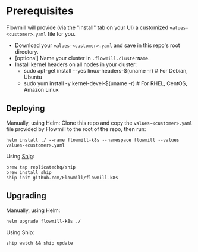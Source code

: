 
# Prerequisites

Flowmill will provide (via the "install" tab on your UI) a customized `values-<customer>.yaml` file for you.

* Download your `values-<customer>.yaml` and save in this repo's root directory.
* [optional] Name your cluster in `.flowmill.clusterName`.
* Install kernel headers on all nodes in your cluster:
  * sudo apt-get install --yes linux-headers-$(uname -r)  # For Debian, Ubuntu
  * sudo yum install -y kernel-devel-$(uname -r)  # For RHEL, CentOS, Amazon Linux

## Deploying

Manually, using Helm:
Clone this repo and copy the `values-<customer>.yaml` file provided by Flowmill to the root of the repo, then run:
```
helm install ./ --name flowmill-k8s --namespace flowmill --values values-<customer>.yaml
```

Using [Ship](https://github.com/replicatedhq/ship):
```
brew tap replicatedhq/ship
brew install ship
ship init github.com/Flowmill/flowmill-k8s
```

## Upgrading

Manually, using Helm:
```
helm upgrade flowmill-k8s ./
```

Using Ship:
```
ship watch && ship update
```

